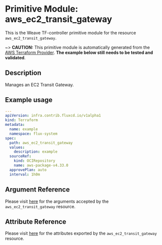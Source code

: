 
# Primitive Module: aws_ec2_transit_gateway

This is the Weave TF-controller primitive module for the resource `aws_ec2_transit_gateway`.

~> **CAUTION:** This primitive module is automatically generated from the [AWS Terraform Provider](https://registry.terraform.io/providers/hashicorp/aws/latest/docs/resources/ec2_transit_gateway). **The example below still needs to be tested and validated**.

## Description

Manages an EC2 Transit Gateway.

## Example usage

```yaml
---
apiVersion: infra.contrib.fluxcd.io/v1alpha1
kind: Terraform
metadata:
  name: example
  namespace: flux-system
spec:
  path: aws_ec2_transit_gateway
  values:
    description: example
  sourceRef:
    kind: OCIRepository
    name: aws-package-v4.33.0
  approvePlan: auto
  interval: 1h0m
```

## Argument Reference

Please visit [here](https://registry.terraform.io/providers/hashicorp/aws/latest/docs/resources/ec2_transit_gateway#argument-reference) for the arguments accepted by the `aws_ec2_transit_gateway` resource.

## Attribute Reference

Please visit [here](https://registry.terraform.io/providers/hashicorp/aws/latest/docs/resources/ec2_transit_gateway#attributes-reference) for the attributes exported by the `aws_ec2_transit_gateway` resource.
